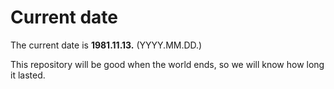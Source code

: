 # Current date

The current date is **1981.11.13.** (YYYY.MM.DD.)

This repository will be good when the world ends, so we will know how long it lasted.
